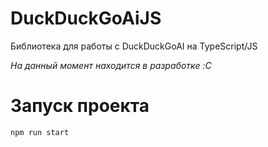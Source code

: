 # DuckDuckGoAiJS
Библиотека для работы с DuckDuckGoAI на TypeScript/JS

_На данный момент находится в разработке :C_
# Запуск проекта
```bash
npm run start
```